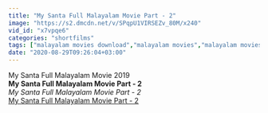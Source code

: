 ```yaml
---
title: "My Santa Full Malayalam Movie Part - 2"
image: "https://s2.dmcdn.net/v/SPqpU1VIRSEZv_80M/x240"
vid_id: "x7vpqe6"
categories: "shortfilms"
tags: ["malayalam movies download","malayalam movies","malayalam movies free download"]
date: "2020-08-29T09:26:04+03:00"
---
```

My Santa Full Malayalam Movie 2019<br><b>My Santa Full Malayalam Movie Part - 2</b><br> <i>My Santa Full Malayalam Movie Part - 2</i><br> <u>My Santa Full Malayalam Movie Part - 2</u>
